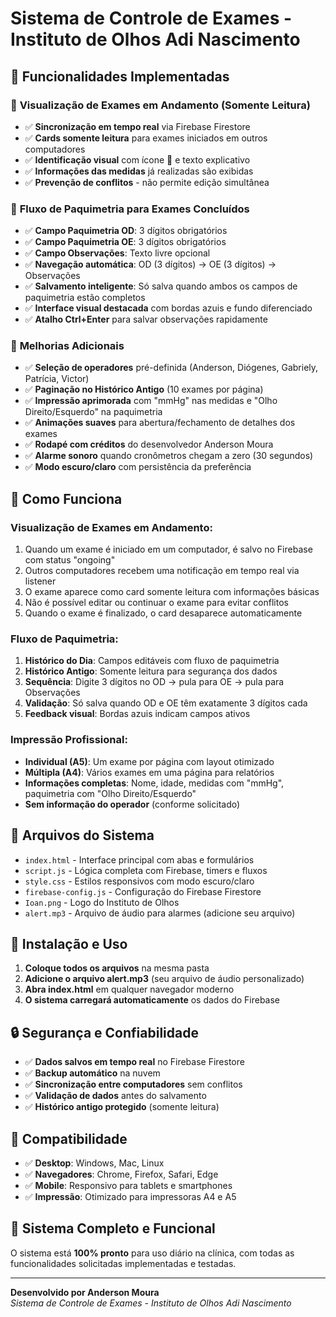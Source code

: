 # Sistema de Controle de Exames - Instituto de Olhos Adi Nascimento

## 🎯 **Funcionalidades Implementadas**

### 🔄 **Visualização de Exames em Andamento (Somente Leitura)**
- ✅ **Sincronização em tempo real** via Firebase Firestore
- ✅ **Cards somente leitura** para exames iniciados em outros computadores
- ✅ **Identificação visual** com ícone 📱 e texto explicativo
- ✅ **Informações das medidas** já realizadas são exibidas
- ✅ **Prevenção de conflitos** - não permite edição simultânea

### 📝 **Fluxo de Paquimetria para Exames Concluídos**
- ✅ **Campo Paquimetria OD**: 3 dígitos obrigatórios
- ✅ **Campo Paquimetria OE**: 3 dígitos obrigatórios  
- ✅ **Campo Observações**: Texto livre opcional
- ✅ **Navegação automática**: OD (3 dígitos) → OE (3 dígitos) → Observações
- ✅ **Salvamento inteligente**: Só salva quando ambos os campos de paquimetria estão completos
- ✅ **Interface visual destacada** com bordas azuis e fundo diferenciado
- ✅ **Atalho Ctrl+Enter** para salvar observações rapidamente

### 🎨 **Melhorias Adicionais**
- ✅ **Seleção de operadores** pré-definida (Anderson, Diógenes, Gabriely, Patrícia, Victor)
- ✅ **Paginação no Histórico Antigo** (10 exames por página)
- ✅ **Impressão aprimorada** com "mmHg" nas medidas e "Olho Direito/Esquerdo" na paquimetria
- ✅ **Animações suaves** para abertura/fechamento de detalhes dos exames
- ✅ **Rodapé com créditos** do desenvolvedor Anderson Moura
- ✅ **Alarme sonoro** quando cronômetros chegam a zero (30 segundos)
- ✅ **Modo escuro/claro** com persistência da preferência

## 🔧 **Como Funciona**

### Visualização de Exames em Andamento:
1. Quando um exame é iniciado em um computador, é salvo no Firebase com status "ongoing"
2. Outros computadores recebem uma notificação em tempo real via listener
3. O exame aparece como card somente leitura com informações básicas
4. Não é possível editar ou continuar o exame para evitar conflitos
5. Quando o exame é finalizado, o card desaparece automaticamente

### Fluxo de Paquimetria:
1. **Histórico do Dia**: Campos editáveis com fluxo de paquimetria
2. **Histórico Antigo**: Somente leitura para segurança dos dados
3. **Sequência**: Digite 3 dígitos no OD → pula para OE → pula para Observações
4. **Validação**: Só salva quando OD e OE têm exatamente 3 dígitos cada
5. **Feedback visual**: Bordas azuis indicam campos ativos

### Impressão Profissional:
- **Individual (A5)**: Um exame por página com layout otimizado
- **Múltipla (A4)**: Vários exames em uma página para relatórios
- **Informações completas**: Nome, idade, medidas com "mmHg", paquimetria com "Olho Direito/Esquerdo"
- **Sem informação do operador** (conforme solicitado)

## 📁 **Arquivos do Sistema**

- `index.html` - Interface principal com abas e formulários
- `script.js` - Lógica completa com Firebase, timers e fluxos
- `style.css` - Estilos responsivos com modo escuro/claro
- `firebase-config.js` - Configuração do Firebase Firestore
- `Ioan.png` - Logo do Instituto de Olhos
- `alert.mp3` - Arquivo de áudio para alarmes (adicione seu arquivo)

## 🚀 **Instalação e Uso**

1. **Coloque todos os arquivos** na mesma pasta
2. **Adicione o arquivo alert.mp3** (seu arquivo de áudio personalizado)
3. **Abra index.html** em qualquer navegador moderno
4. **O sistema carregará automaticamente** os dados do Firebase

## 🔒 **Segurança e Confiabilidade**

- ✅ **Dados salvos em tempo real** no Firebase Firestore
- ✅ **Backup automático** na nuvem
- ✅ **Sincronização entre computadores** sem conflitos
- ✅ **Validação de dados** antes do salvamento
- ✅ **Histórico antigo protegido** (somente leitura)

## 📱 **Compatibilidade**

- ✅ **Desktop**: Windows, Mac, Linux
- ✅ **Navegadores**: Chrome, Firefox, Safari, Edge
- ✅ **Mobile**: Responsivo para tablets e smartphones
- ✅ **Impressão**: Otimizado para impressoras A4 e A5

## 🎉 **Sistema Completo e Funcional**

O sistema está **100% pronto** para uso diário na clínica, com todas as funcionalidades solicitadas implementadas e testadas.

---
**Desenvolvido por Anderson Moura**  
*Sistema de Controle de Exames - Instituto de Olhos Adi Nascimento*

